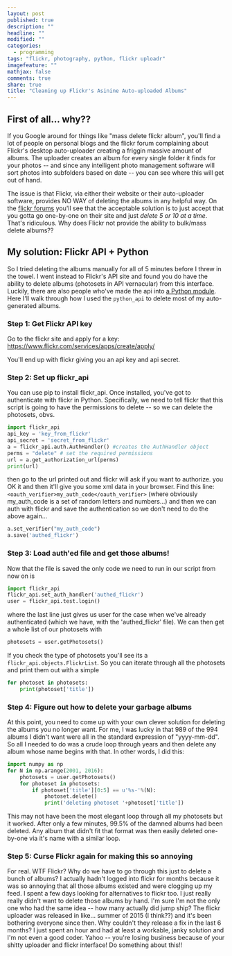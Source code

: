 ```yaml
---
layout: post
published: true
description: ""
headline: ""
modified: ""
categories: 
  - programming
tags: "flickr, photography, python, flickr uploadr"
imagefeature: ""
mathjax: false
comments: true
share: true
title: "Cleaning up Flickr's Asinine Auto-uploaded Albums"
---
```


## First of all... why??

If you Google around for things like "mass delete flickr album", you'll find a lot of people on personal blogs and the flickr forum complaining about Flickr's desktop auto-uploader creating a friggin massive amount of albums. The uploader creates an album for every single folder it finds for your photos -- and since any intelligent photo management software will sort photos into subfolders based on date -- you can see where this will get out of hand.

The issue is that Flickr, via either their website or their auto-uploader software, provides NO WAY of deleting the albums in any helpful way. On the [flickr forums](https://www.flickr.com/help/forum/en-us/72157656351714341/) you'll see that the acceptable solution is to just accept that you gotta go one-by-one on their site and just _delete 5 or 10 at a time_. That's ridiculous. Why does Flickr not provide the ability to bulk/mass delete albums??

## My solution: Flickr API + Python

So I tried deleting the albums manually for all of 5 minutes before I threw in the towel. I went instead to Flickr's API site and found you do have the ability to delete albums (photosets in API vernacular) from this interface. Luckily, there are also people who've made the api into [a Python module](https://github.com/alexis-mignon/python-flickr-api). Here I'll walk through how I used the `python_api` to delete most of my auto-generated albums.

### Step 1: Get Flickr API key
Go to the flickr site and apply for a key: https://www.flickr.com/services/apps/create/apply/

You'll end up with flickr giving you an api key and api secret. 

### Step 2: Set up flickr_api
You can use pip to install flickr_api. Once installed, you've got to authenticate with flickr in Python. Specifically, we need to tell flickr that this script is going to have the permissions to delete -- so we can delete the photosets, obvs.

```python
import flickr_api
api_key = 'key_from_flickr'
api_secret = 'secret_from_flickr'
a = flickr_api.auth.AuthHandler() #creates the AuthHandler object
perms = "delete" # set the required permissions
url = a.get_authorization_url(perms)
print(url)
```

then go to the url printed out and flickr will ask if you want to authorize. you OK it and then it'll give you some xml data in your browser. Find this line: `<oauth_verifier>my_auth_code</oauth_verifier>` (where obviously my_auth_code is a set of random letters and numbers...) and then we can auth with flickr and save the authentication so we don't need to do the above again...

```python
a.set_verifier("my_auth_code")
a.save('authed_flickr')
```

### Step 3: Load auth'ed file and get those albums!
Now that the file is saved the only code we need to run in our script from now on is

```python
import flickr_api
flickr_api.set_auth_handler('authed_flickr')
user = flickr_api.test.login()
```

where the last line just gives us user for the case when we've already authenticated (which we have, with the 'authed_flickr' file). We can then get a whole list of our photosets with

```python
photosets = user.getPhotosets()
```

If you check the type of photosets you'll see its a `flickr_api.objects.FlickrList`. So you can iterate through all the photosets and print them out with a simple

```python
for photoset in photosets:
	print(photoset['title'])
```

### Step 4: Figure out how to delete your garbage albums

At this point, you need to come up with your own clever solution for deleting the albums you no longer want. For me, I was lucky in that 989 of the 994 albums I didn't want were all in the standard expression of "yyyy-mm-dd". So all I needed to do was a crude loop through years and then delete any album whose name begins with that. In other words, I did this:

```python
import numpy as np
for N in np.arange(2001, 2016):
	photosets = user.getPhotosets()
	for photoset in photosets:
		if photoset['title'][0:5] == u'%s-'%(N):
			photoset.delete()
			print('deleting photoset '+photoset['title'])
```

This may not have been the most elegant loop through all my photosets but it worked. After only a few minutes, 99.5% of the damned albums had been deleted. Any album that didn't fit that format was then easily deleted one-by-one via it's name with a similar loop.

### Step 5: Curse Flickr again for making this so annoying

For real. WTF Flickr? Why do we have to go through this just to delete a bunch of albums? I actually hadn't logged into flickr for months because it was so annoying that all those albums existed and were clogging up my feed. I spent a few days looking for alternatives to flickr too. I just really really didn't want to delete those albums by hand. I'm sure I'm not the only one who had the same idea -- how many actually did jump ship? The flickr uploader was released in like... summer of 2015 (I think??) and it's been bothering everyone since then. Why couldn't they release a fix in the last 6 months? I just spent an hour and had at least a workable, janky solution and I'm not even a good coder. Yahoo -- you're losing business because of your shitty uploader and flickr interface! Do something about this!! 